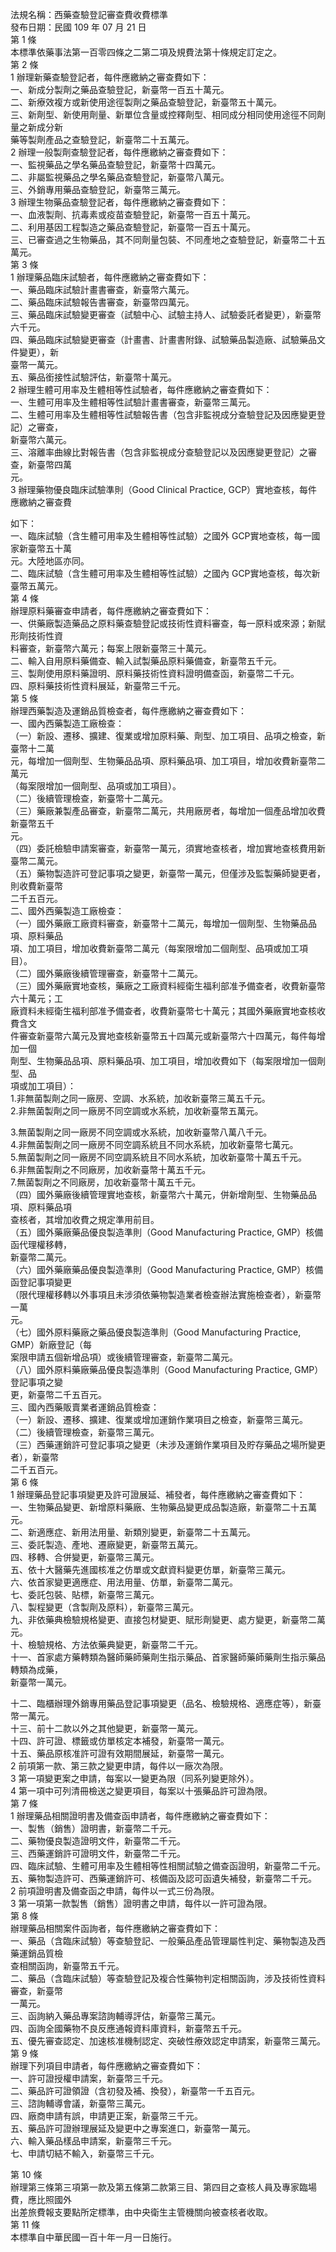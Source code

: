 法規名稱：西藥查驗登記審查費收費標準  
發布日期：民國 109 年 07 月 21 日  
第 1 條  
本標準依藥事法第一百零四條之二第二項及規費法第十條規定訂定之。  
第 2 條  
1 辦理新藥查驗登記者，每件應繳納之審查費如下：  
一、新成分製劑之藥品查驗登記，新臺幣一百五十萬元。  
二、新療效複方或新使用途徑製劑之藥品查驗登記，新臺幣五十萬元。  
三、新劑型、新使用劑量、新單位含量或控釋劑型、相同成分相同使用途徑不同劑量之新成分新  
藥等製劑產品之查驗登記，新臺幣二十五萬元。  
2 辦理一般製劑查驗登記者，每件應繳納之審查費如下：  
一、監視藥品之學名藥品查驗登記，新臺幣十四萬元。  
二、非屬監視藥品之學名藥品查驗登記，新臺幣八萬元。  
三、外銷專用藥品查驗登記，新臺幣三萬元。  
3 辦理生物藥品查驗登記者，每件應繳納之審查費如下：  
一、血液製劑、抗毒素或疫苗查驗登記，新臺幣一百五十萬元。  
二、利用基因工程製造之藥品查驗登記，新臺幣一百五十萬元。  
三、已審查過之生物藥品，其不同劑量包裝、不同產地之查驗登記，新臺幣二十五萬元。  
第 3 條  
1 辦理藥品臨床試驗者，每件應繳納之審查費如下：  
一、藥品臨床試驗計畫書審查，新臺幣六萬元。  
二、藥品臨床試驗報告書審查，新臺幣四萬元。  
三、藥品臨床試驗變更審查（試驗中心、試驗主持人、試驗委託者變更），新臺幣六千元。  
四、藥品臨床試驗變更審查（計畫書、計畫書附錄、試驗藥品製造廠、試驗藥品文件變更），新  
臺幣一萬元。  
五、藥品銜接性試驗評估，新臺幣十萬元。  
2 辦理生體可用率及生體相等性試驗者，每件應繳納之審查費如下：  
一、生體可用率及生體相等性試驗計畫書審查，新臺幣三萬元。  
二、生體可用率及生體相等性試驗報告書（包含非監視成分查驗登記及因應變更登記）之審查，  
新臺幣六萬元。  
三、溶離率曲線比對報告書（包含非監視成分查驗登記以及因應變更登記）之審查，新臺幣四萬  
元。  
3 辦理藥物優良臨床試驗準則（Good Clinical Practice, GCP）實地查核，每件應繳納之審查費  


如下：  
一、臨床試驗（含生體可用率及生體相等性試驗）之國外 GCP實地查核，每一國家新臺幣五十萬  
元。大陸地區亦同。  
二、臨床試驗（含生體可用率及生體相等性試驗）之國內 GCP實地查核，每次新臺幣五萬元。  
第 4 條  
辦理原料藥審查申請者，每件應繳納之審查費如下：  
一、供藥廠製造藥品之原料藥查驗登記或技術性資料審查，每一原料或來源；新賦形劑技術性資  
料審查，新臺幣六萬元；每案上限新臺幣三十萬元。  
二、輸入自用原料藥備查、輸入試製藥品原料藥備查，新臺幣五千元。  
三、製劑使用原料藥證明、原料藥技術性資料證明備查函，新臺幣二千元。  
四、原料藥技術性資料展延，新臺幣三千元。  
第 5 條  
辦理西藥製造及運銷品質檢查者，每件應繳納之審查費如下：  
一、國內西藥製造工廠檢查：  
（一）新設、遷移、擴建、復業或增加原料藥、劑型、加工項目、品項之檢查，新臺幣十二萬  
元，每增加一個劑型、生物藥品品項、原料藥品項、加工項目，增加收費新臺幣二萬元  
（每案限增加一個劑型、品項或加工項目）。  
（二）後續管理檢查，新臺幣十二萬元。  
（三）藥廠兼製產品審查，新臺幣二萬元，共用廠房者，每增加一個產品增加收費新臺幣五千  
元。  
（四）委託檢驗申請案審查，新臺幣一萬元，須實地查核者，增加實地查核費用新臺幣二萬元。  
（五）藥物製造許可登記事項之變更，新臺幣一萬元，但僅涉及監製藥師變更者，則收費新臺幣  
二千五百元。  
二、國外西藥製造工廠檢查：  
（一）國外藥廠工廠資料審查，新臺幣十二萬元，每增加一個劑型、生物藥品品項、原料藥品  
項、加工項目，增加收費新臺幣二萬元（每案限增加二個劑型、品項或加工項目）。  
（二）國外藥廠後續管理審查，新臺幣十二萬元。  
（三）國外藥廠實地查核，藥廠之工廠資料經衛生福利部准予備查者，收費新臺幣六十萬元；工  
廠資料未經衛生福利部准予備查者，收費新臺幣七十萬元；其國外藥廠實地查核收費含文  
件審查新臺幣六萬元及實地查核新臺幣五十四萬元或新臺幣六十四萬元，每件每增加一個  
劑型、生物藥品品項、原料藥品項、加工項目，增加收費如下（每案限增加一個劑型、品  
項或加工項目）：  
1.非無菌製劑之同一廠房、空調、水系統，加收新臺幣三萬五千元。  
2.非無菌製劑之同一廠房不同空調或水系統，加收新臺幣五萬元。  


3.無菌製劑之同一廠房不同空調或水系統，加收新臺幣八萬八千元。  
4.非無菌製劑之同一廠房不同空調系統且不同水系統，加收新臺幣七萬元。  
5.無菌製劑之同一廠房不同空調系統且不同水系統，加收新臺幣十萬五千元。  
6.非無菌製劑之不同廠房，加收新臺幣十萬五千元。  
7.無菌製劑之不同廠房，加收新臺幣十萬五千元。  
（四）國外藥廠後續管理實地查核，新臺幣六十萬元，併新增劑型、生物藥品品項、原料藥品項  
查核者，其增加收費之規定準用前目。  
（五）國外藥廠藥品優良製造準則（Good Manufacturing Practice, GMP）核備函代理權移轉，  
新臺幣二萬元。  
（六）國外藥廠藥品優良製造準則（Good Manufacturing Practice, GMP）核備函登記事項變更  
（限代理權移轉以外事項且未涉須依藥物製造業者檢查辦法實施檢查者），新臺幣一萬  
元。  
（七）國外原料藥廠之藥品優良製造準則（Good Manufacturing Practice, GMP）新廠登記（每  
案限申請五個新增品項）或後續管理審查，新臺幣二萬元。  
（八）國外原料藥廠藥品優良製造準則（Good Manufacturing Practice, GMP）登記事項之變  
更，新臺幣二千五百元。  
三、國內西藥販賣業者運銷品質檢查：  
（一）新設、遷移、擴建、復業或增加運銷作業項目之檢查，新臺幣三萬元。  
（二）後續管理檢查，新臺幣三萬元。  
（三）西藥運銷許可登記事項之變更（未涉及運銷作業項目及貯存藥品之場所變更者），新臺幣  
二千五百元。  
第 6 條  
1 辦理藥品登記事項變更及許可證展延、補發者，每件應繳納之審查費如下：  
一、生物藥品變更、新增原料藥廠、生物藥品變更成品製造廠，新臺幣二十五萬元。  
二、新適應症、新用法用量、新類別變更，新臺幣二十五萬元。  
三、委託製造、產地、遷廠變更，新臺幣五萬元。  
四、移轉、合併變更，新臺幣三萬元。  
五、依十大醫藥先進國核准之仿單或文獻資料變更仿單，新臺幣三萬元。  
六、依首家變更適應症、用法用量、仿單，新臺幣二萬元。  
七、委託包裝、貼標，新臺幣三萬元。  
八、製程變更（含製劑及原料），新臺幣三萬元。  
九、非依藥典檢驗規格變更、直接包材變更、賦形劑變更、處方變更，新臺幣二萬元。  
十、檢驗規格、方法依藥典變更，新臺幣二千元。  
十一、首家處方藥轉類為醫師藥師藥劑生指示藥品、首家醫師藥師藥劑生指示藥品轉類為成藥，  
新臺幣一萬元。  


十二、臨櫃辦理外銷專用藥品登記事項變更（品名、檢驗規格、適應症等），新臺幣一萬元。  
十三、前十二款以外之其他變更，新臺幣一萬元。  
十四、許可證、標籤或仿單核定本補發，新臺幣一萬元。  
十五、藥品原核准許可證有效期間展延，新臺幣一萬元。  
2 前項第一款、第三款之變更申請，每件以一廠次為限。  
3 第一項變更案之申請，每案以一變更為限（同系列變更除外）。  
4 第一項中可列清冊檢送之變更項目，每案以十張藥品許可證為限。  
第 7 條  
1 辦理藥品相關證明書及備查函申請者，每件應繳納之審查費如下：  
一、製售（銷售）證明書，新臺幣二千元。  
二、藥物優良製造證明文件，新臺幣二千元。  
三、西藥運銷許可證明文件，新臺幣二千元。  
四、臨床試驗、生體可用率及生體相等性相關試驗之備查函證明，新臺幣二千元。  
五、藥物製造許可、西藥運銷許可、核備函及認可函遺失補發，新臺幣二千元。  
2 前項證明書及備查函之申請，每件以一式三份為限。  
3 第一項第一款製售（銷售）證明書之申請，每件以一許可證為限。  
第 8 條  
辦理藥品相關案件函詢者，每件應繳納之審查費如下：  
一、藥品（含臨床試驗）等查驗登記、一般藥品產品管理屬性判定、藥物製造及西藥運銷品質檢  
查相關函詢，新臺幣五千元。  
二、藥品（含臨床試驗）等查驗登記及複合性藥物判定相關函詢，涉及技術性資料審查，新臺幣  
一萬元。  
三、函詢納入藥品專案諮詢輔導評估，新臺幣三萬元。  
四、函詢全國藥物不良反應通報資料庫資料，新臺幣五千元。  
五、優先審查認定、加速核准機制認定、突破性療效認定申請案，新臺幣三萬元。  
第 9 條  
辦理下列項目申請者，每件應繳納之審查費如下：  
一、許可證授權申請案，新臺幣三千元。  
二、藥品許可證領證（含初發及補、換發），新臺幣一千五百元。  
三、諮詢輔導會議，新臺幣三萬元。  
四、廠商申請有誤，申請更正案，新臺幣三千元。  
五、藥品許可證辦理展延及變更中之專案進口，新臺幣一萬元。  
六、輸入藥品樣品申請案，新臺幣三千元。  
七、申請切結不輸入，新臺幣三千元。  


第 10 條  
辦理第三條第三項第一款及第五條第二款第三目、第四目之查核人員及專家臨場費，應比照國外  
出差旅費報支要點所定標準，由中央衛生主管機關向被查核者收取。  
第 11 條  
本標準自中華民國一百十年一月一日施行。  


